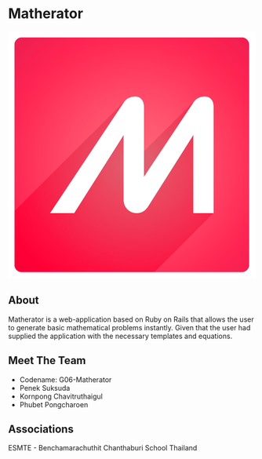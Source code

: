 # Matherator

![matherator](/app/assets/images/matherator.png)

## About

Matherator is a web-application based on Ruby on Rails that allows the user to generate basic mathematical problems instantly.
Given that the user had supplied the application with the necessary templates and equations.

## Meet The Team

* Codename: G06-Matherator
* Penek Suksuda
* Kornpong Chavitruthaigul
* Phubet Pongcharoen

## Associations

ESMTE - Benchamarachuthit Chanthaburi School Thailand

